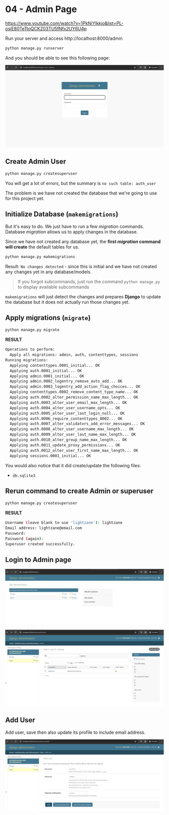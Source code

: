 # 04 - Admin Page

https://www.youtube.com/watch?v=1PkNiYlkkjo&list=PL-osiE80TeTtoQCKZ03TU5fNfx2UY6U4p

Run your server and access http://localhost:8000/admin

```bash
python manage.py runserver
```

And you should be able to see this following page:

![Admin Page](./readme_assets/url_admin.png)

## Create Admin User

```bash
python manage.py createsuperuser
```

You will get a lot of errors, but the summary is `no such table: auth_user`

The problem is we have not created the database that we're going to use for this project yet.

## Initialize Database (`makemigrations`)

But it's easy to do. We just have to run a few _migration_ commands. Database _migration_ allows us to apply changes in the database.

Since we have not created any database yet, the **first _migration_ command will create** the default tables for us.

```bash
python manage.py makemigrations
```

Result: `No changes detected` - since this is initial and we have not created any changes yet in any database/models.

> If you forgot subcommands, just run the command `python manage.py` to display available subcommands

`makemigrations` will just detect the changes and prepares **Django** to update the database but it does not actually run those changes yet.

## Apply migrations (`migrate`)

```bash
python manage.py migrate
```

**RESULT**

```bash
Operations to perform:
  Apply all migrations: admin, auth, contenttypes, sessions
Running migrations:
  Applying contenttypes.0001_initial... OK
  Applying auth.0001_initial... OK
  Applying admin.0001_initial... OK
  Applying admin.0002_logentry_remove_auto_add... OK
  Applying admin.0003_logentry_add_action_flag_choices... OK
  Applying contenttypes.0002_remove_content_type_name... OK
  Applying auth.0002_alter_permission_name_max_length... OK
  Applying auth.0003_alter_user_email_max_length... OK
  Applying auth.0004_alter_user_username_opts... OK
  Applying auth.0005_alter_user_last_login_null... OK
  Applying auth.0006_require_contenttypes_0002... OK
  Applying auth.0007_alter_validators_add_error_messages... OK
  Applying auth.0008_alter_user_username_max_length... OK
  Applying auth.0009_alter_user_last_name_max_length... OK
  Applying auth.0010_alter_group_name_max_length... OK
  Applying auth.0011_update_proxy_permissions... OK
  Applying auth.0012_alter_user_first_name_max_length... OK
  Applying sessions.0001_initial... OK
```

You would also notice that it did create/update the following files:

- `db.sqlite3`

## Rerun command to create Admin or superuser

```bash
python manage.py createsuperuser
```

**RESULT**

```bash
Username (leave blank to use 'lightzane'): lightzane
Email address: lightzane@email.com
Password:
Password (again):
Superuser created successfully.
```

## Login to Admin page

![Admin Login](./readme_assets/admin_login.png)

![Admin Auth Users](./readme_assets/admin_auth_user.png)

## Add User

Add user, save then also update its profile to include email address.

![Add User](./readme_assets/add_user.png)
